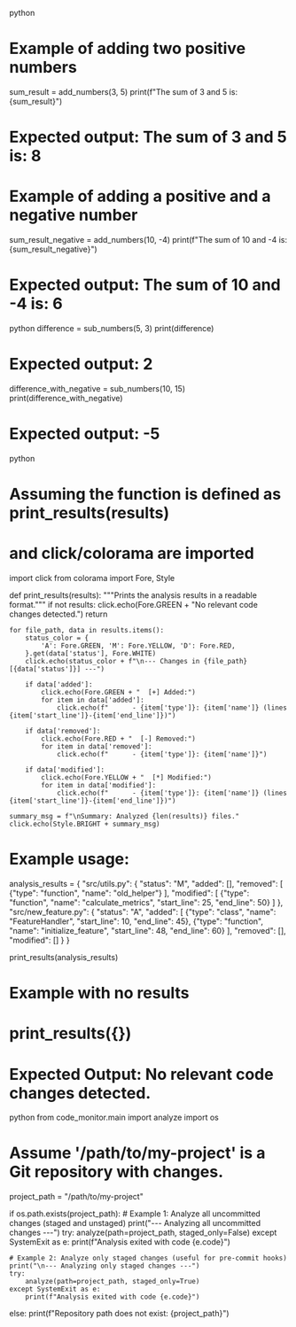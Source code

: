 

<!-- DOC_ID: code_monitor\main.py----add_numbers -->
python
# Example of adding two positive numbers
sum_result = add_numbers(3, 5)
print(f"The sum of 3 and 5 is: {sum_result}")
# Expected output: The sum of 3 and 5 is: 8

# Example of adding a positive and a negative number
sum_result_negative = add_numbers(10, -4)
print(f"The sum of 10 and -4 is: {sum_result_negative}")
# Expected output: The sum of 10 and -4 is: 6
<!-- END_DOC_ID: code_monitor\main.py----add_numbers -->



<!-- DOC_ID: code_monitor\main.py----sub_numbers -->
python
difference = sub_numbers(5, 3)
print(difference)
# Expected output: 2

difference_with_negative = sub_numbers(10, 15)
print(difference_with_negative)
# Expected output: -5
<!-- END_DOC_ID: code_monitor\main.py----sub_numbers -->



<!-- DOC_ID: code_monitor\main.py----print_analysis -->
python
# Assuming the function is defined as print_results(results)
# and click/colorama are imported
import click
from colorama import Fore, Style

def print_results(results):
    """Prints the analysis results in a readable format."""
    if not results:
        click.echo(Fore.GREEN + "No relevant code changes detected.")
        return

    for file_path, data in results.items():
        status_color = {
            'A': Fore.GREEN, 'M': Fore.YELLOW, 'D': Fore.RED,
        }.get(data['status'], Fore.WHITE)
        click.echo(status_color + f"\n--- Changes in {file_path} [{data['status']}] ---")

        if data['added']:
            click.echo(Fore.GREEN + "  [+] Added:")
            for item in data['added']:
                click.echo(f"      - {item['type']}: {item['name']} (lines {item['start_line']}-{item['end_line']})")
        
        if data['removed']:
            click.echo(Fore.RED + "  [-] Removed:")
            for item in data['removed']:
                click.echo(f"      - {item['type']}: {item['name']}")

        if data['modified']:
            click.echo(Fore.YELLOW + "  [*] Modified:")
            for item in data['modified']:
                click.echo(f"      - {item['type']}: {item['name']} (lines {item['start_line']}-{item['end_line']})")

    summary_msg = f"\nSummary: Analyzed {len(results)} files."
    click.echo(Style.BRIGHT + summary_msg)


# Example usage:
analysis_results = {
    "src/utils.py": {
        "status": "M",
        "added": [],
        "removed": [
            {"type": "function", "name": "old_helper"}
        ],
        "modified": [
            {"type": "function", "name": "calculate_metrics", "start_line": 25, "end_line": 50}
        ]
    },
    "src/new_feature.py": {
        "status": "A",
        "added": [
            {"type": "class", "name": "FeatureHandler", "start_line": 10, "end_line": 45},
            {"type": "function", "name": "initialize_feature", "start_line": 48, "end_line": 60}
        ],
        "removed": [],
        "modified": []
    }
}

print_results(analysis_results)

# Example with no results
# print_results({})
# Expected Output: No relevant code changes detected.
<!-- END_DOC_ID: code_monitor\main.py----print_analysis -->



<!-- DOC_ID: code_monitor\main.py----analyze -->
python
from code_monitor.main import analyze
import os

# Assume '/path/to/my-project' is a Git repository with changes.
project_path = "/path/to/my-project"

if os.path.exists(project_path):
    # Example 1: Analyze all uncommitted changes (staged and unstaged)
    print("--- Analyzing all uncommitted changes ---")
    try:
        analyze(path=project_path, staged_only=False)
    except SystemExit as e:
        print(f"Analysis exited with code {e.code}")


    # Example 2: Analyze only staged changes (useful for pre-commit hooks)
    print("\n--- Analyzing only staged changes ---")
    try:
        analyze(path=project_path, staged_only=True)
    except SystemExit as e:
        print(f"Analysis exited with code {e.code}")
else:
    print(f"Repository path does not exist: {project_path}")
<!-- END_DOC_ID: code_monitor\main.py----analyze -->

